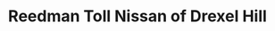 ---
title: "Reedman Toll Nissan of Drexel Hill"
url: /drexel-hill/reedman-toll-nissan-of-drexel-hill/
shop: Autohaus
---
